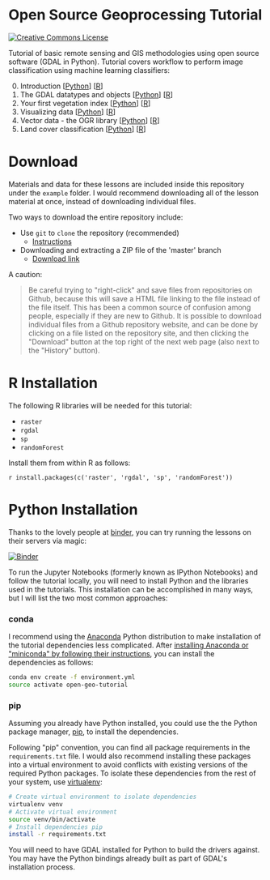 Open Source Geoprocessing Tutorial
==================================

<a rel="license" href="http://creativecommons.org/licenses/by-sa/4.0/">
<img
    alt="Creative Commons License"
    style="border-width:0"
    src="https://i.creativecommons.org/l/by-sa/4.0/80x15.png" />
</a><br />
<span xmlns:dct="http://purl.org/dc/terms/" property="dct:title"></a>

Tutorial of basic remote sensing and GIS methodologies using open source
software (GDAL in Python). Tutorial covers workflow to perform image
classification using machine learning classifiers:

0. Introduction
   [[Python](http://ceholden.github.io/open-geo-tutorial/python/chapter_0_introduction.html)]
[[R](http://ceholden.github.io/open-geo-tutorial/R/chapter_0_introduction.html)]
1. The GDAL datatypes and objects
   [[Python](http://ceholden.github.io/open-geo-tutorial/python/chapter_1_GDALDataset.html)]
[[R](http://ceholden.github.io/open-geo-tutorial/R/chapter_1_GDAL.html)]
2. Your first vegetation index
   [[Python](http://ceholden.github.io/open-geo-tutorial/python/chapter_2_indices.html)]
[[R](http://ceholden.github.io/open-geo-tutorial/R/chapter_2_indices.html)]
3. Visualizing data
   [[Python](http://ceholden.github.io/open-geo-tutorial/python/chapter_3_visualization.html)]
[[R](http://ceholden.github.io/open-geo-tutorial/R/chapter_3_visualization.html)]
4. Vector data - the OGR library
   [[Python](http://ceholden.github.io/open-geo-tutorial/python/chapter_4_vector.html)]
[[R](http://ceholden.github.io/open-geo-tutorial/R/chapter_4_vector.html)]
5. Land cover classification
   [[Python](http://ceholden.github.io/open-geo-tutorial/python/chapter_5_classification.html)]
[[R](http://ceholden.github.io/open-geo-tutorial/R/chapter_5_classification.html)]


# Download

Materials and data for these lessons are included inside this repository under
the `example` folder. I would recommend downloading all of the lesson material
at once, instead of downloading individual files.

Two ways to download the entire repository include:

* Use `git` to `clone` the repository (recommended)
    * [Instructions](https://help.github.com/articles/cloning-a-repository/)
* Downloading and extracting a ZIP file of the 'master' branch
    * [Download link](https://github.com/ceholden/open-geo-tutorial/archive/master.zip)

A caution:

> Be careful trying to "right-click" and save files from repositories on
> Github, because this will save a HTML file linking to the file instead of
> the file itself. This has been a common source of confusion among people,
> especially if they are new to Github. It is possible to download individual
> files from a Github repository website, and can be done by clicking on a
> file listed on the repository site, and then clicking the "Download" button
> at the top right of the next web page (also next to the "History" button).


# R Installation

The following R libraries will be needed for this tutorial:

- `raster`
- `rgdal`
- `sp`
- `randomForest`

Install them from within R as follows:

``` r install.packages(c('raster', 'rgdal', 'sp', 'randomForest')) ```

# Python Installation

Thanks to the lovely people at [binder](http://mybinder.org/), you can try
running the lessons on their servers via magic:

[![Binder](http://mybinder.org/badge.svg)](http://mybinder.org/repo/ceholden/open-geo-tutorial)

To run the Jupyter Notebooks (formerly known as IPython Notebooks) and follow
the tutorial locally, you will need to install Python and the libraries used in
the tutorials. This installation can be accomplished in many ways, but I will
list the two most common approaches:

### conda

I recommend using the [Anaconda](http://conda.pydata.org/docs/) Python
distribution to make installation of the tutorial dependencies less complicated.
After [installing Anaconda or "miniconda" by following their
instructions](http://conda.pydata.org/docs/install/quick.html), you can install
the dependencies as follows:

``` bash
conda env create -f environment.yml
source activate open-geo-tutorial
```

### pip

Assuming you already have Python installed, you could use the the Python package
manager, [pip](https://en.wikipedia.org/wiki/Pip_(package_manager)), to install
the dependencies.

Following "pip" convention, you can find all package requirements in the
`requirements.txt` file. I would also recommend installing these packages into a
virtual environment to avoid conflicts with existing versions of the required
Python packages. To isolate these dependencies from the rest of your system, use
[virtualenv](https://virtualenv.pypa.io/en/latest/installation.html):

``` bash
# Create virtual environment to isolate dependencies
virtualenv venv
# Activate virtual environment
source venv/bin/activate
# Install dependencies pip
install -r requirements.txt
```

You will need to have GDAL installed for Python to build the drivers against.
You may have the Python bindings already built as part of GDAL's installation
process.
